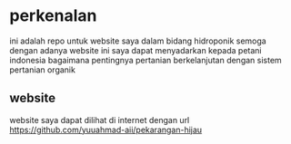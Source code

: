 # perkenalan
ini adalah repo untuk website saya dalam bidang hidroponik semoga dengan adanya website ini saya dapat menyadarkan kepada petani indonesia bagaimana pentingnya pertanian berkelanjutan dengan sistem pertanian organik

## website
website saya dapat dilihat di internet dengan url https://github.com/yuuahmad-aii/pekarangan-hijau
